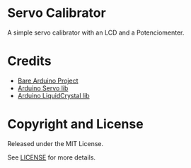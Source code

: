 # Servo Calibrator

A simple servo calibrator with an LCD and a Potenciomenter.

# Credits

- [Bare Arduino Project](https://github.com/ladislas/Bare-Arduino-Project)
- [Arduino Servo lib](https://github.com/arduino-libraries/Servo)
- [Arduino LiquidCrystal lib](https://github.com/arduino-libraries/LiquidCrystal)

# Copyright and License

Released under the MIT License.

See [LICENSE](LICENSE) for more details.
